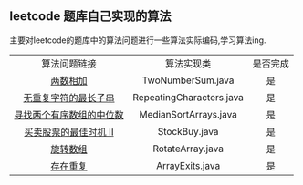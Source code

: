 ## leetcode 题库自己实现的算法

主要对leetcode的题库中的算法问题进行一些算法实际编码,学习算法ing.

|  |  |  |
|:----:|:----:|:----:| 
|算法问题链接| 算法实现类| 是否完成|
|[两数相加](https://leetcode-cn.com/problems/add-two-numbers/description/)|TwoNumberSum.java|是|
|[无重复字符的最长子串](https://leetcode-cn.com/problems/longest-substring-without-repeating-characters/)|RepeatingCharacters.java|是|
|[寻找两个有序数组的中位数](https://leetcode-cn.com/problems/median-of-two-sorted-arrays/)|MedianSortArrays.java|是|
|[买卖股票的最佳时机 II](https://leetcode-cn.com/explore/interview/card/top-interview-questions-easy/1/array/22/)|StockBuy.java|是|
|[旋转数组](https://leetcode-cn.com/explore/interview/card/top-interview-questions-easy/1/array/23/)|RotateArray.java|是|
|[存在重复](https://leetcode-cn.com/explore/interview/card/top-interview-questions-easy/1/array/24/)|ArrayExits.java|是|